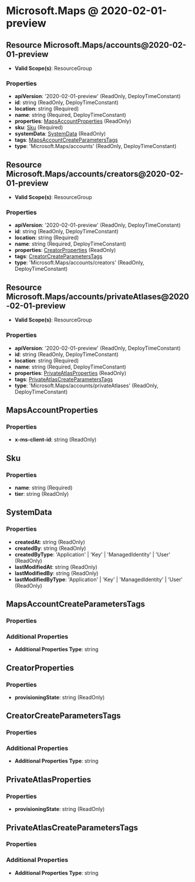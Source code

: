 # Microsoft.Maps @ 2020-02-01-preview

## Resource Microsoft.Maps/accounts@2020-02-01-preview
* **Valid Scope(s)**: ResourceGroup
### Properties
* **apiVersion**: '2020-02-01-preview' (ReadOnly, DeployTimeConstant)
* **id**: string (ReadOnly, DeployTimeConstant)
* **location**: string (Required)
* **name**: string (Required, DeployTimeConstant)
* **properties**: [MapsAccountProperties](#mapsaccountproperties) (ReadOnly)
* **sku**: [Sku](#sku) (Required)
* **systemData**: [SystemData](#systemdata) (ReadOnly)
* **tags**: [MapsAccountCreateParametersTags](#mapsaccountcreateparameterstags)
* **type**: 'Microsoft.Maps/accounts' (ReadOnly, DeployTimeConstant)

## Resource Microsoft.Maps/accounts/creators@2020-02-01-preview
* **Valid Scope(s)**: ResourceGroup
### Properties
* **apiVersion**: '2020-02-01-preview' (ReadOnly, DeployTimeConstant)
* **id**: string (ReadOnly, DeployTimeConstant)
* **location**: string (Required)
* **name**: string (Required, DeployTimeConstant)
* **properties**: [CreatorProperties](#creatorproperties) (ReadOnly)
* **tags**: [CreatorCreateParametersTags](#creatorcreateparameterstags)
* **type**: 'Microsoft.Maps/accounts/creators' (ReadOnly, DeployTimeConstant)

## Resource Microsoft.Maps/accounts/privateAtlases@2020-02-01-preview
* **Valid Scope(s)**: ResourceGroup
### Properties
* **apiVersion**: '2020-02-01-preview' (ReadOnly, DeployTimeConstant)
* **id**: string (ReadOnly, DeployTimeConstant)
* **location**: string (Required)
* **name**: string (Required, DeployTimeConstant)
* **properties**: [PrivateAtlasProperties](#privateatlasproperties) (ReadOnly)
* **tags**: [PrivateAtlasCreateParametersTags](#privateatlascreateparameterstags)
* **type**: 'Microsoft.Maps/accounts/privateAtlases' (ReadOnly, DeployTimeConstant)

## MapsAccountProperties
### Properties
* **x-ms-client-id**: string (ReadOnly)

## Sku
### Properties
* **name**: string (Required)
* **tier**: string (ReadOnly)

## SystemData
### Properties
* **createdAt**: string (ReadOnly)
* **createdBy**: string (ReadOnly)
* **createdByType**: 'Application' | 'Key' | 'ManagedIdentity' | 'User' (ReadOnly)
* **lastModifiedAt**: string (ReadOnly)
* **lastModifiedBy**: string (ReadOnly)
* **lastModifiedByType**: 'Application' | 'Key' | 'ManagedIdentity' | 'User' (ReadOnly)

## MapsAccountCreateParametersTags
### Properties
### Additional Properties
* **Additional Properties Type**: string

## CreatorProperties
### Properties
* **provisioningState**: string (ReadOnly)

## CreatorCreateParametersTags
### Properties
### Additional Properties
* **Additional Properties Type**: string

## PrivateAtlasProperties
### Properties
* **provisioningState**: string (ReadOnly)

## PrivateAtlasCreateParametersTags
### Properties
### Additional Properties
* **Additional Properties Type**: string

